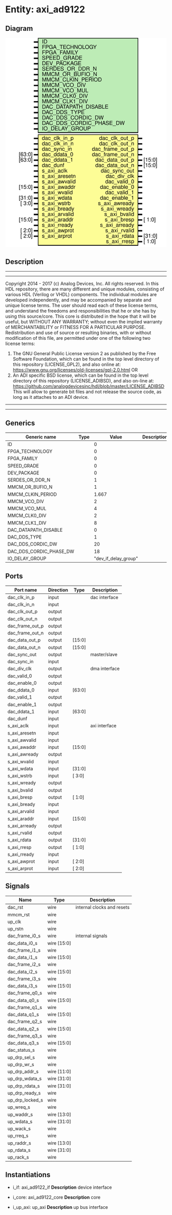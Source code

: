 # Entity: axi_ad9122

## Diagram

![Diagram](axi_ad9122.svg "Diagram")
## Description

***************************************************************************
 ***************************************************************************
 Copyright 2014 - 2017 (c) Analog Devices, Inc. All rights reserved.
 In this HDL repository, there are many different and unique modules, consisting
 of various HDL (Verilog or VHDL) components. The individual modules are
 developed independently, and may be accompanied by separate and unique license
 terms.
 The user should read each of these license terms, and understand the
 freedoms and responsibilities that he or she has by using this source/core.
 This core is distributed in the hope that it will be useful, but WITHOUT ANY
 WARRANTY; without even the implied warranty of MERCHANTABILITY or FITNESS FOR
 A PARTICULAR PURPOSE.
 Redistribution and use of source or resulting binaries, with or without modification
 of this file, are permitted under one of the following two license terms:
   1. The GNU General Public License version 2 as published by the
      Free Software Foundation, which can be found in the top level directory
      of this repository (LICENSE_GPL2), and also online at:
      <https://www.gnu.org/licenses/old-licenses/gpl-2.0.html>
 OR
   2. An ADI specific BSD license, which can be found in the top level directory
      of this repository (LICENSE_ADIBSD), and also on-line at:
      https://github.com/analogdevicesinc/hdl/blob/master/LICENSE_ADIBSD
      This will allow to generate bit files and not release the source code,
      as long as it attaches to an ADI device.
 ***************************************************************************
 ***************************************************************************
 
## Generics

| Generic name            | Type | Value                | Description |
| ----------------------- | ---- | -------------------- | ----------- |
| ID                      |      | 0                    |             |
| FPGA_TECHNOLOGY         |      | 0                    |             |
| FPGA_FAMILY             |      | 0                    |             |
| SPEED_GRADE             |      | 0                    |             |
| DEV_PACKAGE             |      | 0                    |             |
| SERDES_OR_DDR_N         |      | 1                    |             |
| MMCM_OR_BUFIO_N         |      | 1                    |             |
| MMCM_CLKIN_PERIOD       |      | 1.667                |             |
| MMCM_VCO_DIV            |      | 2                    |             |
| MMCM_VCO_MUL            |      | 4                    |             |
| MMCM_CLK0_DIV           |      | 2                    |             |
| MMCM_CLK1_DIV           |      | 8                    |             |
| DAC_DATAPATH_DISABLE    |      | 0                    |             |
| DAC_DDS_TYPE            |      | 1                    |             |
| DAC_DDS_CORDIC_DW       |      | 20                   |             |
| DAC_DDS_CORDIC_PHASE_DW |      | 18                   |             |
| IO_DELAY_GROUP          |      | "dev_if_delay_group" |             |
## Ports

| Port name       | Direction | Type   | Description   |
| --------------- | --------- | ------ | ------------- |
| dac_clk_in_p    | input     |        | dac interface |
| dac_clk_in_n    | input     |        |               |
| dac_clk_out_p   | output    |        |               |
| dac_clk_out_n   | output    |        |               |
| dac_frame_out_p | output    |        |               |
| dac_frame_out_n | output    |        |               |
| dac_data_out_p  | output    | [15:0] |               |
| dac_data_out_n  | output    | [15:0] |               |
| dac_sync_out    | output    |        | master/slave  |
| dac_sync_in     | input     |        |               |
| dac_div_clk     | output    |        | dma interface |
| dac_valid_0     | output    |        |               |
| dac_enable_0    | output    |        |               |
| dac_ddata_0     | input     | [63:0] |               |
| dac_valid_1     | output    |        |               |
| dac_enable_1    | output    |        |               |
| dac_ddata_1     | input     | [63:0] |               |
| dac_dunf        | input     |        |               |
| s_axi_aclk      | input     |        | axi interface |
| s_axi_aresetn   | input     |        |               |
| s_axi_awvalid   | input     |        |               |
| s_axi_awaddr    | input     | [15:0] |               |
| s_axi_awready   | output    |        |               |
| s_axi_wvalid    | input     |        |               |
| s_axi_wdata     | input     | [31:0] |               |
| s_axi_wstrb     | input     | [ 3:0] |               |
| s_axi_wready    | output    |        |               |
| s_axi_bvalid    | output    |        |               |
| s_axi_bresp     | output    | [ 1:0] |               |
| s_axi_bready    | input     |        |               |
| s_axi_arvalid   | input     |        |               |
| s_axi_araddr    | input     | [15:0] |               |
| s_axi_arready   | output    |        |               |
| s_axi_rvalid    | output    |        |               |
| s_axi_rdata     | output    | [31:0] |               |
| s_axi_rresp     | output    | [ 1:0] |               |
| s_axi_rready    | input     |        |               |
| s_axi_awprot    | input     | [ 2:0] |               |
| s_axi_arprot    | input     | [ 2:0] |               |
## Signals

| Name            | Type        | Description                 |
| --------------- | ----------- | --------------------------- |
| dac_rst         | wire        | internal clocks and resets  |
| mmcm_rst        | wire        |                             |
| up_clk          | wire        |                             |
| up_rstn         | wire        |                             |
| dac_frame_i0_s  | wire        | internal signals            |
| dac_data_i0_s   | wire [15:0] |                             |
| dac_frame_i1_s  | wire        |                             |
| dac_data_i1_s   | wire [15:0] |                             |
| dac_frame_i2_s  | wire        |                             |
| dac_data_i2_s   | wire [15:0] |                             |
| dac_frame_i3_s  | wire        |                             |
| dac_data_i3_s   | wire [15:0] |                             |
| dac_frame_q0_s  | wire        |                             |
| dac_data_q0_s   | wire [15:0] |                             |
| dac_frame_q1_s  | wire        |                             |
| dac_data_q1_s   | wire [15:0] |                             |
| dac_frame_q2_s  | wire        |                             |
| dac_data_q2_s   | wire [15:0] |                             |
| dac_frame_q3_s  | wire        |                             |
| dac_data_q3_s   | wire [15:0] |                             |
| dac_status_s    | wire        |                             |
| up_drp_sel_s    | wire        |                             |
| up_drp_wr_s     | wire        |                             |
| up_drp_addr_s   | wire [11:0] |                             |
| up_drp_wdata_s  | wire [31:0] |                             |
| up_drp_rdata_s  | wire [31:0] |                             |
| up_drp_ready_s  | wire        |                             |
| up_drp_locked_s | wire        |                             |
| up_wreq_s       | wire        |                             |
| up_waddr_s      | wire [13:0] |                             |
| up_wdata_s      | wire [31:0] |                             |
| up_wack_s       | wire        |                             |
| up_rreq_s       | wire        |                             |
| up_raddr_s      | wire [13:0] |                             |
| up_rdata_s      | wire [31:0] |                             |
| up_rack_s       | wire        |                             |
## Instantiations

- i_if: axi_ad9122_if
**Description**
device interface

- i_core: axi_ad9122_core
**Description**
core

- i_up_axi: up_axi
**Description**
up bus interface

